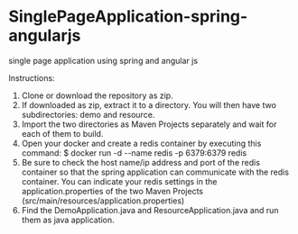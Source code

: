 # SinglePageApplication-spring-angularjs
single page application using spring and angular js

Instructions:

1. Clone or download the repository as zip.
2. If downloaded as zip, extract it to a directory. You will then have two subdirectories: demo and resource.
3. Import the two directories as Maven Projects separately and wait for each of them to build.
4. Open your docker and create a redis container by executing this command:
      $ docker run -d --name redis -p 6379:6379 redis
5. Be sure to check the host name/ip address and port of the redis container so that the spring application can communicate with     the redis container. You can indicate your redis settings in the application.properties of the two Maven Projects               (src/main/resources/application.properties)
6. Find the DemoApplication.java and ResourceApplication.java and run them as java application.

